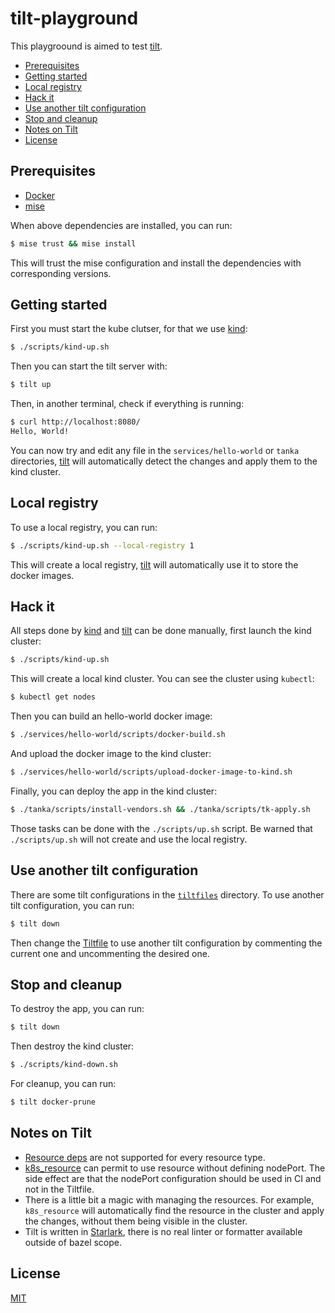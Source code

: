 <!-- omit in toc -->
# tilt-playground

This playgroound is aimed to test [tilt](https://github.com/tilt-dev/tilt).

- [Prerequisites](#prerequisites)
- [Getting started](#getting-started)
- [Local registry](#local-registry)
- [Hack it](#hack-it)
- [Use another tilt configuration](#use-another-tilt-configuration)
- [Stop and cleanup](#stop-and-cleanup)
- [Notes on Tilt](#notes-on-tilt)
- [License](#license)

## Prerequisites

- [Docker](https://www.docker.com/)
- [mise](https://mise.jdx.dev/)

When above dependencies are installed, you can run:

```bash
$ mise trust && mise install
```

This will trust the mise configuration and install the dependencies with
corresponding versions.

## Getting started

First you must start the kube clutser, for that we use [kind](https://kind.sigs.k8s.io/):

```bash
$ ./scripts/kind-up.sh
```

Then you can start the tilt server with:

```bash
$ tilt up
```

Then, in another terminal, check if everything is running:

```bash
$ curl http://localhost:8080/
Hello, World!
```

You can now try and edit any file in the `services/hello-world` or
`tanka` directories, [tilt](https://github.com/tilt-dev/tilt) will automatically
detect the changes and apply them to the kind cluster.

## Local registry

To use a local registry, you can run:

```bash
$ ./scripts/kind-up.sh --local-registry 1
```

This will create a local registry, [tilt](https://github.com/tilt-dev/tilt) will
automatically use it to store the docker images.

## Hack it

All steps done by [kind](https://kind.sigs.k8s.io/) and
[tilt](https://github.com/tilt-dev/tilt) can be done manually, first launch the
kind cluster:

```bash
$ ./scripts/kind-up.sh
```

This will create a local kind cluster. You can see the cluster using `kubectl`:

```bash
$ kubectl get nodes
```

Then you can build an hello-world docker image:

```bash
$ ./services/hello-world/scripts/docker-build.sh
```

And upload the docker image to the kind cluster:

```bash
$ ./services/hello-world/scripts/upload-docker-image-to-kind.sh
```

Finally, you can deploy the app in the kind cluster:

```bash
$ ./tanka/scripts/install-vendors.sh && ./tanka/scripts/tk-apply.sh
```

Those tasks can be done with the `./scripts/up.sh` script. Be warned that
`./scripts/up.sh` will not create and use the local registry.

## Use another tilt configuration

There are some tilt configurations in the [`tiltfiles`](./tiltfiles) directory.
To use another tilt configuration, you can run:

```bash
$ tilt down
```

Then change the [Tiltfile](./Tiltfile) to use another tilt configuration by
commenting the current one and uncommenting the desired one.

## Stop and cleanup

To destroy the app, you can run:

```bash
$ tilt down
```

Then destroy the kind cluster:

```bash
$ ./scripts/kind-down.sh
```

For cleanup, you can run:

```bash
$ tilt docker-prune
```
## Notes on Tilt

- [Resource deps](https://docs.tilt.dev/resource_dependencies.html#other-types-of-dependencies)
  are not supported for every resource type.
- [k8s_resource](https://docs.tilt.dev/api.html#k8s_resource) can permit to use
  resource without defining nodePort. The side effect are that the nodePort
  configuration should be used in CI and not in the Tiltfile.
- There is a little bit a magic with managing the resources. For example,
  `k8s_resource` will automatically find the resource in the cluster and apply
  the changes, without them being visible in the cluster.
- Tilt is written in [Starlark](https://bazel.build/rules/language), there is no
  real linter or formatter available outside of bazel scope.

## License

[MIT](LICENSE)
